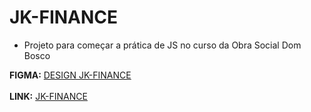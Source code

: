 # JK-FINANCE
 
* Projeto para começar a prática de JS no curso da Obra Social Dom Bosco

**FIGMA:** [DESIGN JK-FINANCE](https://www.figma.com/design/m0Eh21JiDlt5zqdYu5KGh0/JK-Finance?m=auto&t=1p2JANmXl5ccW7TX-6)
<br><br>
**LINK:** [JK-FINANCE](https://jk-finance.vercel.app)